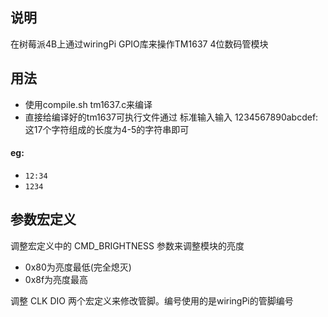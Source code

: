 ## 说明
在树莓派4B上通过wiringPi GPIO库来操作TM1637 4位数码管模块

## 用法
- 使用compile.sh tm1637.c来编译
- 直接给编译好的tm1637可执行文件通过 标准输入输入 1234567890abcdef: 这17个字符组成的长度为4-5的字符串即可 

#### eg:
- `12:34`
- `1234`

## 参数宏定义
调整宏定义中的 CMD_BRIGHTNESS 参数来调整模块的亮度
- 0x80为亮度最低(完全熄灭) 
- 0x8f为亮度最高

调整 CLK  DIO 两个宏定义来修改管脚。编号使用的是wiringPi的管脚编号